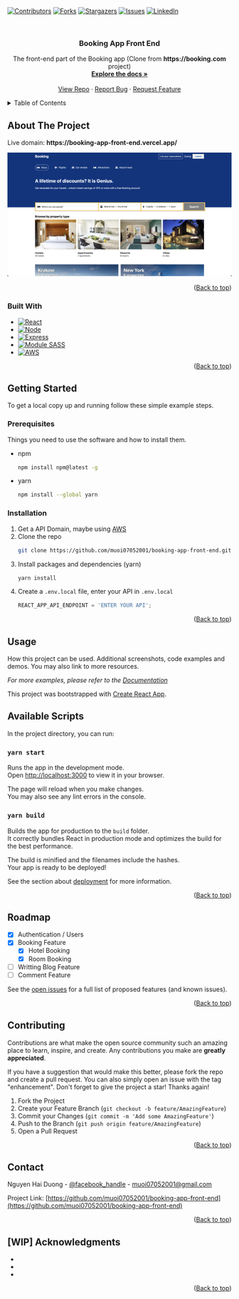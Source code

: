 <a name="readme-top"></a>
[![Contributors][contributors-shield]][contributors-url]
[![Forks][forks-shield]][forks-url]
[![Stargazers][stars-shield]][stars-url]
[![Issues][issues-shield]][issues-url]
[![LinkedIn][linkedin-shield]][linkedin-url]

<!-- PROJECT LOGO -->
<br />
<div align="center">
  <a href="https://github.com/muoi07052001/booking-app-front-end">
  </a>

<h3 align="center">Booking App Front End</h3>

  <p align="center">
    The front-end part of the Booking app (Clone from <b>https://booking.com</b> project)
    <br />
    <a href="https://github.com/muoi07052001/booking-app-front-end"><strong>Explore the docs »</strong></a>
    <br />
    <br />
    <a href="https://github.com/muoi07052001/booking-app-front-end">View Repo</a>
    ·
    <a href="https://github.com/muoi07052001/booking-app-front-end/issues">Report Bug</a>
    ·
    <a href="https://github.com/muoi07052001/booking-app-front-end/issues">Request Feature</a>
  </p>
</div>

<!-- TABLE OF CONTENTS -->
<details>
  <summary>Table of Contents</summary>
  <ol>
    <li>
      <a href="#about-the-project">About The Project</a>
      <ul>
        <li><a href="#built-with">Built With</a></li>
      </ul>
    </li>
    <li>
      <a href="#getting-started">Getting Started</a>
      <ul>
        <li><a href="#prerequisites">Prerequisites</a></li>
        <li><a href="#installation">Installation</a></li>
      </ul>
    </li>
    <li><a href="#usage">Usage</a></li>
    <li><a href="#roadmap">Roadmap</a></li>
    <li><a href="#contributing">Contributing</a></li>
    <li><a href="#contact">Contact</a></li>
    <li><a href="#acknowledgments">Acknowledgments</a></li>
  </ol>
</details>

<!-- ABOUT THE PROJECT -->

## About The Project

<p>Live domain: <strong>https://booking-app-front-end.vercel.app/</strong></p>

<img src="public/images/project-screenshot.png" />

<p align="right">(<a href="#readme-top">Back to top</a>)</p>

### Built With

- [![React][react.js]][react-url]
- [![Node][node.js]][node-url]
- [![Express][express.js]][express-url]
- [![Module SASS][sass]][sass-url]
- [![AWS][aws]][aws-url]

<p align="right">(<a href="#readme-top">Back to top</a>)</p>

<!-- GETTING STARTED -->

## Getting Started

To get a local copy up and running follow these simple example steps.

### Prerequisites

Things you need to use the software and how to install them.

- npm
  ```sh
  npm install npm@latest -g
  ```
- yarn
  ```sh
  npm install --global yarn
  ```

### Installation

1. Get a API Domain, maybe using [AWS](https://aws.amazon.com/)
2. Clone the repo
   ```sh
   git clone https://github.com/muoi07052001/booking-app-front-end.git
   ```
3. Install packages and dependencies (yarn)
   ```sh
   yarn install
   ```
4. Create a `.env.local` file, enter your API in `.env.local`
   ```js
   REACT_APP_API_ENDPOINT = 'ENTER YOUR API';
   ```

<p align="right">(<a href="#readme-top">Back to top</a>)</p>

<!-- USAGE EXAMPLES -->

## Usage

How this project can be used. Additional screenshots, code examples and demos. You may also link to more resources.

_For more examples, please refer to the [Documentation](https://booking.com)_

This project was bootstrapped with [Create React App](https://github.com/facebook/create-react-app).

## Available Scripts

In the project directory, you can run:

### `yarn start`

Runs the app in the development mode.\
Open [http://localhost:3000](http://localhost:3000) to view it in your browser.

The page will reload when you make changes.\
You may also see any lint errors in the console.

### `yarn build`

Builds the app for production to the `build` folder.\
It correctly bundles React in production mode and optimizes the build for the best performance.

The build is minified and the filenames include the hashes.\
Your app is ready to be deployed!

See the section about [deployment](https://facebook.github.io/create-react-app/docs/deployment) for more information.

<p align="right">(<a href="#readme-top">Back to top</a>)</p>

<!-- ROADMAP -->

## Roadmap

- [x] Authentication / Users
- [x] Booking Feature
  - [x] Hotel Booking
  - [x] Room Booking
- [ ] Writting Blog Feature
- [ ] Comment Feature

See the [open issues](https://github.com/muoi07052001/booking-app-front-end/issues) for a full list of proposed features (and known issues).

<p align="right">(<a href="#readme-top">Back to top</a>)</p>

<!-- CONTRIBUTING -->

## Contributing

Contributions are what make the open source community such an amazing place to learn, inspire, and create. Any contributions you make are **greatly appreciated**.

If you have a suggestion that would make this better, please fork the repo and create a pull request. You can also simply open an issue with the tag "enhancement".
Don't forget to give the project a star! Thanks again!

1. Fork the Project
2. Create your Feature Branch (`git checkout -b feature/AmazingFeature`)
3. Commit your Changes (`git commit -m 'Add some AmazingFeature'`)
4. Push to the Branch (`git push origin feature/AmazingFeature`)
5. Open a Pull Request

<p align="right">(<a href="#readme-top">Back to top</a>)</p>

<!-- CONTACT -->

## Contact

Nguyen Hai Duong - [@facebook_handle](https://www.facebook.com/duong.nguyenhai.7140/) - muoi07052001@gmail.com

Project Link: [https://github.com/muoi07052001/booking-app-front-end](https://github.com/muoi07052001/booking-app-front-end)

<p align="right">(<a href="#readme-top">Back to top</a>)</p>

<!-- ACKNOWLEDGMENTS -->

## [WIP] Acknowledgments

- []()
- []()
- []()

<p align="right">(<a href="#readme-top">Back to top</a>)</p>

<!-- MARKDOWN LINKS & IMAGES -->
<!-- https://www.markdownguide.org/basic-syntax/#reference-style-links -->

[contributors-shield]: https://img.shields.io/github/contributors/muoi07052001/booking-app-front-end.svg?style=for-the-badge
[contributors-url]: https://github.com/muoi07052001/booking-app-front-end/graphs/contributors
[forks-shield]: https://img.shields.io/github/forks/muoi07052001/booking-app-front-end.svg?style=for-the-badge
[forks-url]: https://github.com/muoi07052001/booking-app-front-end/network/members
[stars-shield]: https://img.shields.io/github/stars/muoi07052001/booking-app-front-end.svg?style=for-the-badge
[stars-url]: https://github.com/muoi07052001/booking-app-front-end/stargazers
[issues-shield]: https://img.shields.io/github/issues/muoi07052001/booking-app-front-end.svg?style=for-the-badge
[issues-url]: https://github.com/muoi07052001/booking-app-front-end/issues
[license-shield]: https://img.shields.io/github/license/muoi07052001/booking-app-front-end.svg?style=for-the-badge
[license-url]: https://github.com/muoi07052001/booking-app-front-end/blob/master/LICENSE.txt
[linkedin-shield]: https://img.shields.io/badge/-LinkedIn-black.svg?style=for-the-badge&logo=linkedin&colorB=555
[linkedin-url]: https://www.linkedin.com/in/nguyen-duong-072879247/
[product-screenshot]: images/product-screenshot.png
[react.js]: https://img.shields.io/badge/React-20232A?style=for-the-badge&logo=react&logoColor=61DAFB
[react-url]: https://reactjs.org/
[node.js]: https://img.shields.io/badge/Node.js-339933?style=for-the-badge&logo=nodedotjs&logoColor=white
[node-url]: https://nodejs.org/
[express.js]: https://img.shields.io/badge/Express.js-000000?style=for-the-badge&logo=express&logoColor=white
[express-url]: https://expressjs.com/
[sass]: https://img.shields.io/badge/Sass-CC6699?style=for-the-badge&logo=sass&logoColor=white
[sass-url]: https://sass-lang.com/
[aws]: https://img.shields.io/badge/Amazon_AWS-FF9900?style=for-the-badge&logo=amazonaws&logoColor=white
[aws-url]: https://aws.amazon.com/
